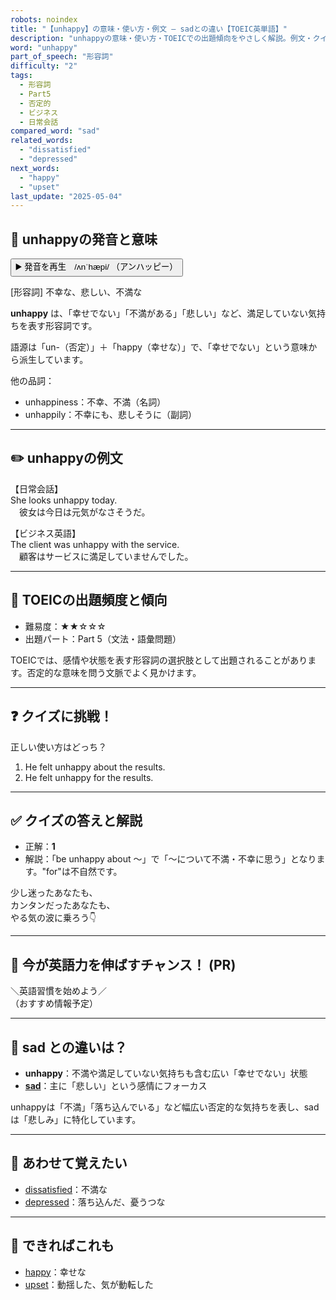 ```yaml
---
robots: noindex
title: "【unhappy】の意味・使い方・例文 ― sadとの違い【TOEIC英単語】"
description: "unhappyの意味・使い方・TOEICでの出題傾向をやさしく解説。例文・クイズ付きでsadとの違いもわかりやすく学べます。"
word: "unhappy"
part_of_speech: "形容詞"
difficulty: "2"
tags:
  - 形容詞
  - Part5
  - 否定的
  - ビジネス
  - 日常会話
compared_word: "sad"
related_words:
  - "dissatisfied"
  - "depressed"
next_words:
  - "happy"
  - "upset"
last_update: "2025-05-04"
---
```


## 🔰 unhappyの発音と意味

<button class="play-audio" onclick="playTTS('unhappy')">
  <span class="play-audio-main">
    ▶️ 発音を再生　/ʌnˈhæpi/
  </span>
  <span class="play-audio-sub">
    （アンハッピー）
  </span>
</button>

[形容詞] 不幸な、悲しい、不満な

**unhappy** は、「幸せでない」「不満がある」「悲しい」など、満足していない気持ちを表す形容詞です。

語源は「un-（否定）」＋「happy（幸せな）」で、「幸せでない」という意味から派生しています。

他の品詞：  
- unhappiness：不幸、不満（名詞）
- unhappily：不幸にも、悲しそうに（副詞）

---

## ✏️ unhappyの例文

【日常会話】  
She looks unhappy today.  
　彼女は今日は元気がなさそうだ。

【ビジネス英語】  
The client was unhappy with the service.  
　顧客はサービスに満足していませんでした。

---

## 🎯 TOEICの出題頻度と傾向

- 難易度：★★☆☆☆
- 出題パート：Part 5（文法・語彙問題）

TOEICでは、感情や状態を表す形容詞の選択肢として出題されることがあります。否定的な意味を問う文脈でよく見かけます。

---

## ❓ クイズに挑戦！

正しい使い方はどっち？

1. He felt unhappy about the results.  
2. He felt unhappy for the results.

---

## ✅ クイズの答えと解説

- 正解：**1**
- 解説：「be unhappy about ～」で「～について不満・不幸に思う」となります。"for"は不自然です。

少し迷ったあなたも、  
カンタンだったあなたも、  
やる気の波に乗ろう👇️

---

## 🚀 今が英語力を伸ばすチャンス！ (PR)

<div class="info-center">
＼英語習慣を始めよう／<br>  
（おすすめ情報予定）
</div>

---

## 🤔  sad との違いは？

- **unhappy**：不満や満足していない気持ちも含む広い「幸せでない」状態
- **[sad](/word/sad)**：主に「悲しい」という感情にフォーカス

unhappyは「不満」「落ち込んでいる」など幅広い否定的な気持ちを表し、sadは「悲しみ」に特化しています。

---

## 🧩 あわせて覚えたい

- [dissatisfied](/word/dissatisfied)：不満な
- [depressed](/word/depressed)：落ち込んだ、憂うつな

---

## 📖 できればこれも

- [happy](/word/happy)：幸せな
- [upset](/word/upset)：動揺した、気が動転した

<!-- cvid: aid37_bid13 -->

